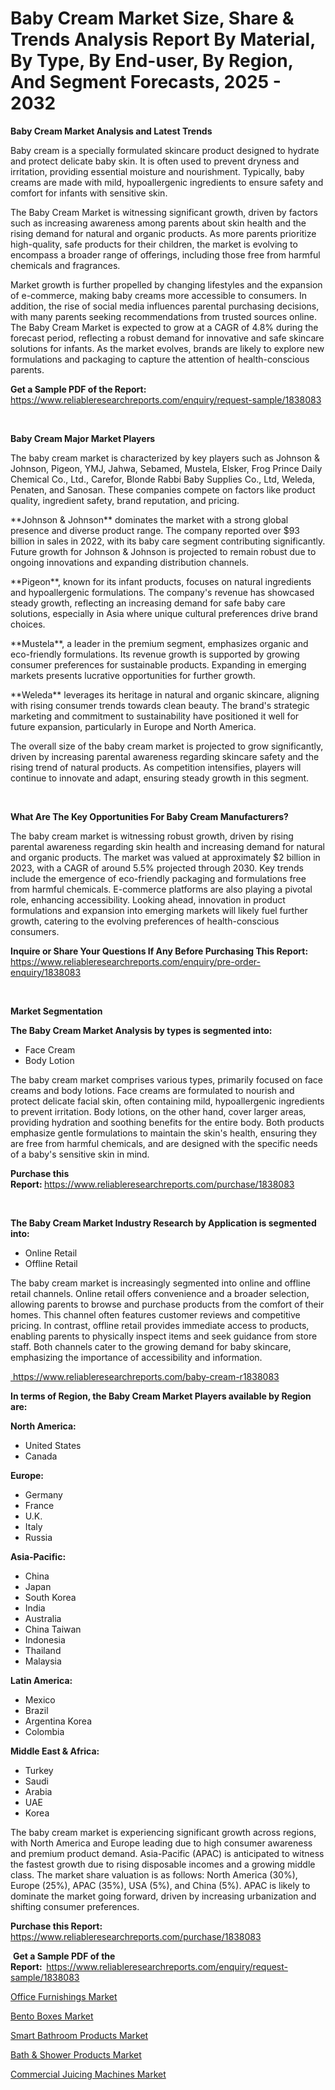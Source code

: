 <p><h1>Baby Cream Market Size, Share & Trends Analysis Report By Material, By Type, By End-user, By Region, And Segment Forecasts, 2025 - 2032</h1></p><p><strong>Baby Cream Market Analysis and Latest Trends</strong></p>
<p><p>Baby cream is a specially formulated skincare product designed to hydrate and protect delicate baby skin. It is often used to prevent dryness and irritation, providing essential moisture and nourishment. Typically, baby creams are made with mild, hypoallergenic ingredients to ensure safety and comfort for infants with sensitive skin.</p><p>The Baby Cream Market is witnessing significant growth, driven by factors such as increasing awareness among parents about skin health and the rising demand for natural and organic products. As more parents prioritize high-quality, safe products for their children, the market is evolving to encompass a broader range of offerings, including those free from harmful chemicals and fragrances.</p><p>Market growth is further propelled by changing lifestyles and the expansion of e-commerce, making baby creams more accessible to consumers. In addition, the rise of social media influences parental purchasing decisions, with many parents seeking recommendations from trusted sources online. The Baby Cream Market is expected to grow at a CAGR of 4.8% during the forecast period, reflecting a robust demand for innovative and safe skincare solutions for infants. As the market evolves, brands are likely to explore new formulations and packaging to capture the attention of health-conscious parents.</p></p>
<p><strong>Get a Sample PDF of the Report:&nbsp;</strong> <a href="https://www.reliableresearchreports.com/enquiry/request-sample/1838083?utm_campaign=33&utm_medium=2&utm_source=Github&utm_content=ia&utm_term=06022025&utm_id=baby-cream">https://www.reliableresearchreports.com/enquiry/request-sample/1838083</a></p>
<p>&nbsp;</p>
<p><strong>Baby Cream Major Market Players</strong></p>
<p><p>The baby cream market is characterized by key players such as Johnson & Johnson, Pigeon, YMJ, Jahwa, Sebamed, Mustela, Elsker, Frog Prince Daily Chemical Co., Ltd., Carefor, Blonde Rabbi Baby Supplies Co., Ltd, Weleda, Penaten, and Sanosan. These companies compete on factors like product quality, ingredient safety, brand reputation, and pricing.</p><p>**Johnson & Johnson** dominates the market with a strong global presence and diverse product range. The company reported over $93 billion in sales in 2022, with its baby care segment contributing significantly. Future growth for Johnson & Johnson is projected to remain robust due to ongoing innovations and expanding distribution channels.</p><p>**Pigeon**, known for its infant products, focuses on natural ingredients and hypoallergenic formulations. The company's revenue has showcased steady growth, reflecting an increasing demand for safe baby care solutions, especially in Asia where unique cultural preferences drive brand choices.</p><p>**Mustela**, a leader in the premium segment, emphasizes organic and eco-friendly formulations. Its revenue growth is supported by growing consumer preferences for sustainable products. Expanding in emerging markets presents lucrative opportunities for further growth.</p><p>**Weleda** leverages its heritage in natural and organic skincare, aligning with rising consumer trends towards clean beauty. The brand's strategic marketing and commitment to sustainability have positioned it well for future expansion, particularly in Europe and North America.</p><p>The overall size of the baby cream market is projected to grow significantly, driven by increasing parental awareness regarding skincare safety and the rising trend of natural products. As competition intensifies, players will continue to innovate and adapt, ensuring steady growth in this segment.</p></p>
<p>&nbsp;</p>
<p><strong>What Are The Key Opportunities For Baby Cream Manufacturers?</strong></p>
<p><p>The baby cream market is witnessing robust growth, driven by rising parental awareness regarding skin health and increasing demand for natural and organic products. The market was valued at approximately $2 billion in 2023, with a CAGR of around 5.5% projected through 2030. Key trends include the emergence of eco-friendly packaging and formulations free from harmful chemicals. E-commerce platforms are also playing a pivotal role, enhancing accessibility. Looking ahead, innovation in product formulations and expansion into emerging markets will likely fuel further growth, catering to the evolving preferences of health-conscious consumers.</p></p>
<p><strong>Inquire or Share Your Questions If Any Before Purchasing This Report:</strong> <a href="https://www.reliableresearchreports.com/enquiry/pre-order-enquiry/1838083?utm_campaign=33&utm_medium=2&utm_source=Github&utm_content=ia&utm_term=06022025&utm_id=baby-cream">https://www.reliableresearchreports.com/enquiry/pre-order-enquiry/1838083</a></p>
<p>&nbsp;</p>
<p><strong>Market Segmentation</strong></p>
<p><strong>The Baby Cream Market Analysis by types is segmented into:</strong></p>
<p><ul><li>Face Cream</li><li>Body Lotion</li></ul></p>
<p><p>The baby cream market comprises various types, primarily focused on face creams and body lotions. Face creams are formulated to nourish and protect delicate facial skin, often containing mild, hypoallergenic ingredients to prevent irritation. Body lotions, on the other hand, cover larger areas, providing hydration and soothing benefits for the entire body. Both products emphasize gentle formulations to maintain the skin's health, ensuring they are free from harmful chemicals, and are designed with the specific needs of a baby's sensitive skin in mind.</p></p>
<p><strong>Purchase this Report:&nbsp;</strong><a href="https://www.reliableresearchreports.com/purchase/1838083?utm_campaign=33&utm_medium=2&utm_source=Github&utm_content=ia&utm_term=06022025&utm_id=baby-cream">https://www.reliableresearchreports.com/purchase/1838083</a></p>
<p>&nbsp;</p>
<p><strong>The Baby Cream Market Industry Research by Application is segmented into:</strong></p>
<p><ul><li>Online Retail</li><li>Offline Retail</li></ul></p>
<p><p>The baby cream market is increasingly segmented into online and offline retail channels. Online retail offers convenience and a broader selection, allowing parents to browse and purchase products from the comfort of their homes. This channel often features customer reviews and competitive pricing. In contrast, offline retail provides immediate access to products, enabling parents to physically inspect items and seek guidance from store staff. Both channels cater to the growing demand for baby skincare, emphasizing the importance of accessibility and information.</p></p>
<p><a href="https://www.reliableresearchreports.com/baby-cream-r1838083?utm_campaign=33&utm_medium=2&utm_source=Github&utm_content=ia&utm_term=06022025&utm_id=baby-cream">&nbsp;https://www.reliableresearchreports.com/baby-cream-r1838083</a></p>
<p><strong>In terms of Region, the Baby Cream Market Players available by Region are:</strong></p>
<p>
    <p> <strong> North America: </strong>
        <ul>
            <li>United States</li>
            <li>Canada</li>
        </ul>
        </p> 
    <p> <strong> Europe: </strong>
        <ul>
            <li>Germany</li>
            <li>France</li>
            <li>U.K.</li>
            <li>Italy</li>
            <li>Russia</li>
        </ul>
        </p> 
    <p> <strong> Asia-Pacific: </strong>
        <ul>
            <li>China</li>
            <li>Japan</li>
            <li>South Korea</li>
            <li>India</li>
            <li>Australia</li>
            <li>China Taiwan</li>
            <li>Indonesia</li>
            <li>Thailand</li>
            <li>Malaysia</li>
        </ul>
        </p> 
    <p> <strong> Latin America: </strong>
        <ul>
            <li>Mexico</li>
            <li>Brazil</li>
            <li>Argentina Korea</li>
            <li>Colombia</li>
        </ul>
        </p> 
    <p> <strong> Middle East & Africa: </strong>
        <ul>
            <li>Turkey</li>
            <li>Saudi</li>
            <li>Arabia</li>
            <li>UAE</li>
            <li>Korea</li>
        </ul>
    </p>
    </p>
<p><p>The baby cream market is experiencing significant growth across regions, with North America and Europe leading due to high consumer awareness and premium product demand. Asia-Pacific (APAC) is anticipated to witness the fastest growth due to rising disposable incomes and a growing middle class. The market share valuation is as follows: North America (30%), Europe (25%), APAC (35%), USA (5%), and China (5%). APAC is likely to dominate the market going forward, driven by increasing urbanization and shifting consumer preferences.</p></p>
<p><strong>Purchase this Report: </strong><a href="https://www.reliableresearchreports.com/purchase/1838083?utm_campaign=33&utm_medium=2&utm_source=Github&utm_content=ia&utm_term=06022025&utm_id=baby-cream">https://www.reliableresearchreports.com/purchase/1838083</a></p>
<p>&nbsp;<strong>Get a Sample PDF of the Report:&nbsp;&nbsp;</strong><a href="https://www.reliableresearchreports.com/enquiry/request-sample/1838083?utm_campaign=33&utm_medium=2&utm_source=Github&utm_content=ia&utm_term=06022025&utm_id=baby-cream">https://www.reliableresearchreports.com/enquiry/request-sample/1838083</a></p>
<p><strong></strong></p>
<p><p><a href="https://github.com/ElviraLeka1962/Market-Research-Report-List-1/blob/main/office-furnishings-market.md?utm_campaign=33&utm_medium=2&utm_source=Github&utm_content=ia&utm_term=06022025&utm_id=baby-cream">Office Furnishings Market</a></p><p><a href="https://github.com/osbornrdaflalo/Market-Research-Report-List-1/blob/main/bento-boxes-market.md?utm_campaign=33&utm_medium=2&utm_source=Github&utm_content=ia&utm_term=06022025&utm_id=baby-cream">Bento Boxes Market</a></p><p><a href="https://github.com/kimberjam0i/Market-Research-Report-List-1/blob/main/smart-bathroom-products-market.md?utm_campaign=33&utm_medium=2&utm_source=Github&utm_content=ia&utm_term=06022025&utm_id=baby-cream">Smart Bathroom Products Market</a></p><p><a href="https://github.com/lashaunm5st/Market-Research-Report-List-1/blob/main/bath-shower-products-market.md?utm_campaign=33&utm_medium=2&utm_source=Github&utm_content=ia&utm_term=06022025&utm_id=baby-cream">Bath & Shower Products Market</a></p><p><a href="https://github.com/antonioc6hal/Market-Research-Report-List-1/blob/main/commercial-juicing-machines-market.md?utm_campaign=33&utm_medium=2&utm_source=Github&utm_content=ia&utm_term=06022025&utm_id=baby-cream">Commercial Juicing Machines Market</a></p></p>